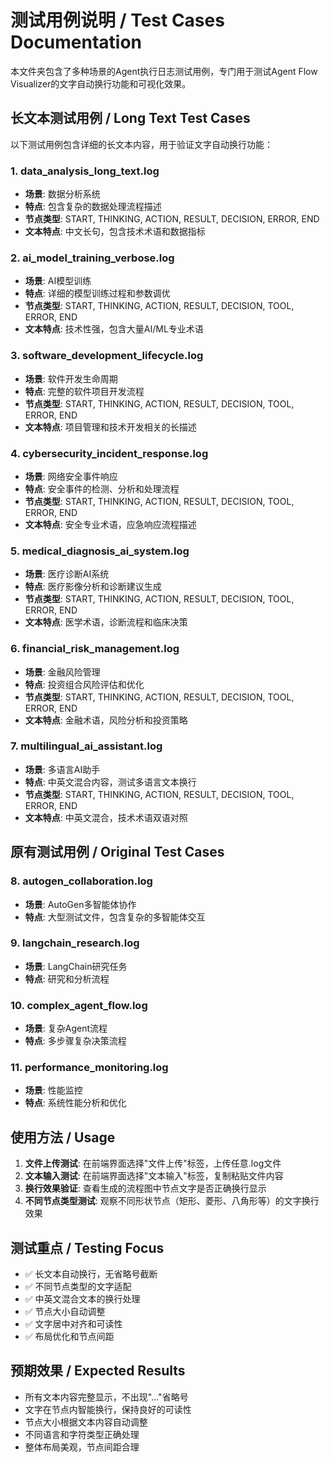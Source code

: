 # 测试用例说明 / Test Cases Documentation

本文件夹包含了多种场景的Agent执行日志测试用例，专门用于测试Agent Flow Visualizer的文字自动换行功能和可视化效果。

## 长文本测试用例 / Long Text Test Cases

以下测试用例包含详细的长文本内容，用于验证文字自动换行功能：

### 1. data_analysis_long_text.log
- **场景**: 数据分析系统
- **特点**: 包含复杂的数据处理流程描述
- **节点类型**: START, THINKING, ACTION, RESULT, DECISION, ERROR, END
- **文本特点**: 中文长句，包含技术术语和数据指标

### 2. ai_model_training_verbose.log
- **场景**: AI模型训练
- **特点**: 详细的模型训练过程和参数调优
- **节点类型**: START, THINKING, ACTION, RESULT, DECISION, TOOL, ERROR, END
- **文本特点**: 技术性强，包含大量AI/ML专业术语

### 3. software_development_lifecycle.log
- **场景**: 软件开发生命周期
- **特点**: 完整的软件项目开发流程
- **节点类型**: START, THINKING, ACTION, RESULT, DECISION, TOOL, ERROR, END
- **文本特点**: 项目管理和技术开发相关的长描述

### 4. cybersecurity_incident_response.log
- **场景**: 网络安全事件响应
- **特点**: 安全事件的检测、分析和处理流程
- **节点类型**: START, THINKING, ACTION, RESULT, DECISION, TOOL, ERROR, END
- **文本特点**: 安全专业术语，应急响应流程描述

### 5. medical_diagnosis_ai_system.log
- **场景**: 医疗诊断AI系统
- **特点**: 医疗影像分析和诊断建议生成
- **节点类型**: START, THINKING, ACTION, RESULT, DECISION, TOOL, ERROR, END
- **文本特点**: 医学术语，诊断流程和临床决策

### 6. financial_risk_management.log
- **场景**: 金融风险管理
- **特点**: 投资组合风险评估和优化
- **节点类型**: START, THINKING, ACTION, RESULT, DECISION, TOOL, ERROR, END
- **文本特点**: 金融术语，风险分析和投资策略

### 7. multilingual_ai_assistant.log
- **场景**: 多语言AI助手
- **特点**: 中英文混合内容，测试多语言文本换行
- **节点类型**: START, THINKING, ACTION, RESULT, DECISION, TOOL, ERROR, END
- **文本特点**: 中英文混合，技术术语双语对照

## 原有测试用例 / Original Test Cases

### 8. autogen_collaboration.log
- **场景**: AutoGen多智能体协作
- **特点**: 大型测试文件，包含复杂的多智能体交互

### 9. langchain_research.log
- **场景**: LangChain研究任务
- **特点**: 研究和分析流程

### 10. complex_agent_flow.log
- **场景**: 复杂Agent流程
- **特点**: 多步骤复杂决策流程

### 11. performance_monitoring.log
- **场景**: 性能监控
- **特点**: 系统性能分析和优化

## 使用方法 / Usage

1. **文件上传测试**: 在前端界面选择"文件上传"标签，上传任意.log文件
2. **文本输入测试**: 在前端界面选择"文本输入"标签，复制粘贴文件内容
3. **换行效果验证**: 查看生成的流程图中节点文字是否正确换行显示
4. **不同节点类型测试**: 观察不同形状节点（矩形、菱形、八角形等）的文字换行效果

## 测试重点 / Testing Focus

- ✅ 长文本自动换行，无省略号截断
- ✅ 不同节点类型的文字适配
- ✅ 中英文混合文本的换行处理
- ✅ 节点大小自动调整
- ✅ 文字居中对齐和可读性
- ✅ 布局优化和节点间距

## 预期效果 / Expected Results

- 所有文本内容完整显示，不出现"..."省略号
- 文字在节点内智能换行，保持良好的可读性
- 节点大小根据文本内容自动调整
- 不同语言和字符类型正确处理
- 整体布局美观，节点间距合理 